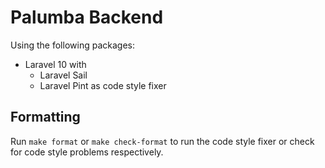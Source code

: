 # Palumba Backend

Using the following packages:

- Laravel 10 with
    - Laravel Sail
    - Laravel Pint as code style fixer

## Formatting

Run `make format` or `make check-format` to run the code style fixer or 
check for code style problems respectively.
